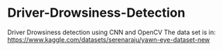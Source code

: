 # Driver-Drowsiness-Detection
Driver Drowsiness detection using CNN and OpenCV
The data set is in:
https://www.kaggle.com/datasets/serenaraju/yawn-eye-dataset-new
